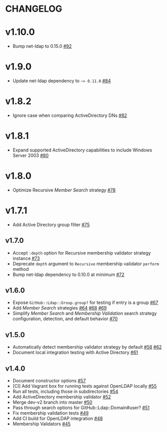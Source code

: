 # CHANGELOG

# v1.10.0

* Bump net-ldap to 0.15.0 [#92](https://github.com/github/github-ldap/pull/92)

# v1.9.0

* Update net-ldap dependency to `~> 0.11.0` [#84](https://github.com/github/github-ldap/pull/84)

# v1.8.2

* Ignore case when comparing ActiveDirectory DNs [#82](https://github.com/github/github-ldap/pull/82)

# v1.8.1

* Expand supported ActiveDirectory capabilities to include Windows Server 2003 [#80](https://github.com/github/github-ldap/pull/80)

# v1.8.0

* Optimize Recursive *Member Search* strategy [#78](https://github.com/github/github-ldap/pull/78)

# v1.7.1

* Add Active Directory group filter [#75](https://github.com/github/github-ldap/pull/75)

## v1.7.0

* Accept `:depth` option for Recursive membership validator strategy instance [#73](https://github.com/github/github-ldap/pull/73)
* Deprecate `depth` argument to `Recursive` membership validator `perform` method
* Bump net-ldap dependency to 0.10.0 at minimum [#72](https://github.com/github/github-ldap/pull/72)

## v1.6.0

* Expose `GitHub::Ldap::Group.group?` for testing if entry is a group [#67](https://github.com/github/github-ldap/pull/67)
* Add *Member Search* strategies [#64](https://github.com/github/github-ldap/pull/64) [#68](https://github.com/github/github-ldap/pull/68) [#69](https://github.com/github/github-ldap/pull/69)
* Simplify *Member Search* and *Membership Validation* search strategy configuration, detection, and default behavior [#70](https://github.com/github/github-ldap/pull/70)

## v1.5.0

* Automatically detect membership validator strategy by default [#58](https://github.com/github/github-ldap/pull/58) [#62](https://github.com/github/github-ldap/pull/62)
* Document local integration testing with Active Directory [#61](https://github.com/github/github-ldap/pull/61)

## v1.4.0

* Document constructor options [#57](https://github.com/github/github-ldap/pull/57)
* [CI] Add Vagrant box for running tests against OpenLDAP locally [#55](https://github.com/github/github-ldap/pull/55)
* Run all tests, including those in subdirectories [#54](https://github.com/github/github-ldap/pull/54)
* Add ActiveDirectory membership validator [#52](https://github.com/github/github-ldap/pull/52)
* Merge dev-v2 branch into master [#50](https://github.com/github/github-ldap/pull/50)
* Pass through search options for GitHub::Ldap::Domain#user? [#51](https://github.com/github/github-ldap/pull/51)
* Fix membership validation tests [#49](https://github.com/github/github-ldap/pull/49)
* Add CI build for OpenLDAP integration [#48](https://github.com/github/github-ldap/pull/48)
* Membership Validators [#45](https://github.com/github/github-ldap/pull/45)

